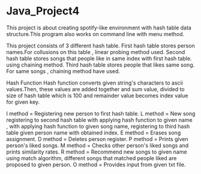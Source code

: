# Java_Project4
This project is about creating spotify-like environment with hash table data structure.This program also works on command line with menu method.

This project consists of 3 different hash table.
First hash table stores person names.For collusions on this table , linear probing method used.
Second hash table stores songs that people like in same index with first hash table. using chaining method.
Third hash table stores people that likes same song. For same songs , chaining method have used.

Hash Function
Hash function converts given string's characters to ascii values.Then, these values are added together and sum value, divided to size of hash table which is 100 and remainder value becomes index value for given key.


I method = Registering new person to first  hash table.
L method = New song registering to second hash table with applying hash function to given name , with applying hash function to given song name,  registering to third hash table given person name with obtained index. 
E method = Erases song assignment.
D method = Deletes person register.
P method = Prints given person's liked songs.
M method = Checks other person's liked songs and prints similarity rates.
R method = Recommend new songs to given name using match algorithm, different songs that matched people liked are proposed to given person.
O method = Provides input from given txt file.

